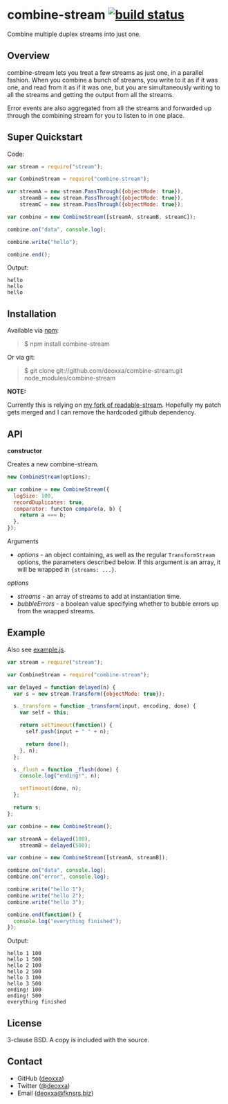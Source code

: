 combine-stream [![build status](https://travis-ci.org/deoxxa/combine-stream.png)](https://travis-ci.org/deoxxa/combine-stream)
===============

Combine multiple duplex streams into just one.

Overview
--------

combine-stream lets you treat a few streams as just one, in a parallel fashion.
When you combine a bunch of streams, you write to it as if it was one, and read
from it as if it was one, but you are simultaneously writing to all the streams
and getting the output from all the streams.

Error events are also aggregated from all the streams and forwarded up through
the combining stream for you to listen to in one place.

Super Quickstart
----------------

Code:

```javascript
var stream = require("stream");

var CombineStream = require("combine-stream");

var streamA = new stream.PassThrough({objectMode: true}),
    streamB = new stream.PassThrough({objectMode: true}),
    streamC = new stream.PassThrough({objectMode: true});

var combine = new CombineStream([streamA, streamB, streamC]);

combine.on("data", console.log);

combine.write("hello");

combine.end();
```

Output:

```
hello
hello
hello
```

Installation
------------

Available via [npm](http://npmjs.org/):

> $ npm install combine-stream

Or via git:

> $ git clone git://github.com/deoxxa/combine-stream.git node_modules/combine-stream

**NOTE:**

Currently this is relying on [my fork of readable-stream](https://github.com/deoxxa/readable-stream/tree/fix-issue-66).
Hopefully my patch gets merged and I can remove the hardcoded github dependency.

API
---

**constructor**

Creates a new combine-stream.

```javascript
new CombineStream(options);
```

```javascript
var combine = new CombineStream({
  logSize: 100,
  recordDuplicates: true,
  comparator: functon compare(a, b) {
    return a === b;
  },
});
```

Arguments

* _options_ - an object containing, as well as the regular `TransformStream`
  options, the parameters described below. If this argument is an array, it will
  be wrapped in `{streams: ...}`.

_options_

* _streams_ - an array of streams to add at instantiation time.
* _bubbleErrors_ - a boolean value specifying whether to bubble errors up from
  the wrapped streams.

Example
-------

Also see [example.js](https://github.com/deoxxa/combine-stream/blob/master/example.js).

```javascript
var stream = require("stream");

var CombineStream = require("combine-stream");

var delayed = function delayed(n) {
  var s = new stream.Transform({objectMode: true});

  s._transform = function _transform(input, encoding, done) {
    var self = this;

    return setTimeout(function() {
      self.push(input + " " + n);

      return done();
    }, n);
  };

  s._flush = function _flush(done) {
    console.log("ending!", n);

    setTimeout(done, n);
  };

  return s;
};

var combine = new CombineStream();

var streamA = delayed(100),
    streamB = delayed(500);

var combine = new CombineStream([streamA, streamB]);

combine.on("data", console.log);
combine.on("error", console.log);

combine.write("hello 1");
combine.write("hello 2");
combine.write("hello 3");

combine.end(function() {
  console.log("everything finished");
});
```

Output:

```
hello 1 100
hello 1 500
hello 2 100
hello 2 500
hello 3 100
hello 3 500
ending! 100
ending! 500
everything finished
```

License
-------

3-clause BSD. A copy is included with the source.

Contact
-------

* GitHub ([deoxxa](http://github.com/deoxxa))
* Twitter ([@deoxxa](http://twitter.com/deoxxa))
* Email ([deoxxa@fknsrs.biz](mailto:deoxxa@fknsrs.biz))
